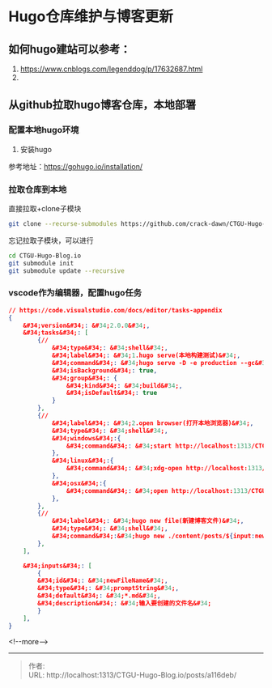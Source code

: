 # Hugo仓库维护与博客更新

## 如何hugo建站可以参考：
1. https://www.cnblogs.com/legenddog/p/17632687.html
2. 

## 从github拉取hugo博客仓库，本地部署

### 配置本地hugo环境
1. 安装hugo

参考地址：https://gohugo.io/installation/



### 拉取仓库到本地
直接拉取&#43;clone子模块
```bash
git clone --recurse-submodules https://github.com/crack-dawn/CTGU-Hugo-Blog.io.git
``` 
忘记拉取子模块，可以进行
```bash
cd CTGU-Hugo-Blog.io
git submodule init
git submodule update --recursive
```


### vscode作为编辑器，配置hugo任务
```json
// https://code.visualstudio.com/docs/editor/tasks-appendix
{
    &#34;version&#34;: &#34;2.0.0&#34;,
    &#34;tasks&#34;: [
        {//
            &#34;type&#34;: &#34;shell&#34;,
            &#34;label&#34;: &#34;1.hugo serve(本地构建测试)&#34;,
            &#34;command&#34;: &#34;hugo serve -D -e production --gc&#34;,
            &#34;isBackground&#34;: true,
            &#34;group&#34;: {
                &#34;kind&#34;: &#34;build&#34;,
                &#34;isDefault&#34;: true
            }
        },
        {//
            &#34;label&#34;: &#34;2.open browser(打开本地浏览器)&#34;,
            &#34;type&#34;: &#34;shell&#34;,
            &#34;windows&#34;:{
                &#34;command&#34;: &#34;start http://localhost:1313/CTGU-Hugo-Blog.io/&#34;,
            },
            &#34;linux&#34;:{
                &#34;command&#34;: &#34;xdg-open http://localhost:1313/CTGU-Hugo-Blog.io/&#34;,
            },
            &#34;osx&#34;:{
                &#34;command&#34;: &#34;open http://localhost:1313/CTGU-Hugo-Blog.io/&#34;,
            },
        },
        {//
            &#34;label&#34;: &#34;hugo new file(新建博客文件)&#34;,
            &#34;type&#34;: &#34;shell&#34;,
            &#34;command&#34;:&#34;hugo new ./content/posts/${input:newFileName}&#34;
        },
    ],

    &#34;inputs&#34;: [
        {
        &#34;id&#34;: &#34;newFileName&#34;,
        &#34;type&#34;: &#34;promptString&#34;,
        &#34;default&#34;: &#34;*.md&#34;,
        &#34;description&#34;: &#34;输入要创建的文件名&#34;
        }
    ],
}
```


&lt;!--more--&gt;

---

> 作者:   
> URL: http://localhost:1313/CTGU-Hugo-Blog.io/posts/a116deb/  

